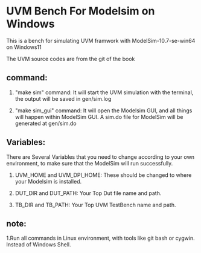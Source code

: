 
# UVM Bench For Modelsim on Windows

This is a bench for simulating UVM framwork with ModelSim-10.7-se-win64 on Windows11

The UVM source codes are from the git of the book <UVM Shi Zhan>

## command:

1. "make sim" command: It will start the UVM simulation with the terminal, the output will be saved in gen/sim.log

2. "make sim_gui" command: It will open the Modelsim GUI, and all things will happen within ModelSim GUI. A sim.do file for ModelSim will be generated at gen/sim.do

## Variables:

There are Several Variables that you need to change according to your own environment, to make sure that the ModelSim will run successfully.

1. UVM_HOME and UVM_DPI_HOME: These should be changed to where your Modelsim is installed.

2. DUT_DIR and DUT_PATH: Your Top Dut file name and path.

3. TB_DIR and TB_PATH: Your Top UVM TestBench name and path.


## note:

1.Run all commands in Linux environment, with tools like git bash or cygwin. Instead of Windows Shell.

